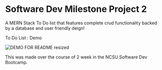 # Software Dev Milestone Project 2
A MERN Stack To Do list that features complete crud functionality backed by a database and user friendly deign!




To Do List : Demo

![DEMO FOR README resized](https://user-images.githubusercontent.com/46231725/204713835-4473d582-f266-4a13-93e9-cf2d76df77d6.gif)

This was made over the course of 2 week in the NCSU Software Dev Bootcamp.

